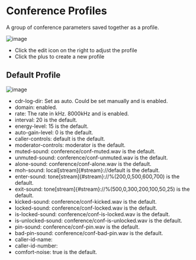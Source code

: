 # Conference Profiles

A group of conference parameters saved together as a profile.

![image](../_static/images/applications/fusionpbx_conference_profiles.jpg)

-   Click the edit icon on the right to adjust the profile
-   Click the plus to create a new profile

## Default Profile

![image](../_static/images/applications/conference_profiles/fusionpbx_conference_profiles.jpg)

-   cdr-log-dir: Set as auto. Could be set manually and is enabled.
-   domain: enabled.
-   rate: The rate in kHz. 8000kHz and is enabled.
-   interval: 20 is the default.
-   energy-level: 15 is the default.
-   auto-gain-level: 0 is the default.
-   caller-controls: default is the default.
-   moderator-controls: moderator is the default.
-   muted-sound: conference/conf-muted.wav is the default.
-   unmuted-sound: conference/conf-unmuted.wav is the default.
-   alone-sound: conference/conf-alone.wav is the default.
-   moh-sound: local[stream]{#stream}://default is the default.
-   enter-sound: tone[stream]{#stream}://%(200,0,500,600,700) is the
    default.
-   exit-sound: tone[stream]{#stream}://%(500,0,300,200,100,50,25) is
    the default.
-   kicked-sound: conference/conf-kicked.wav is the default.
-   locked-sound: conference/conf-locked.wav is the default.
-   is-locked-sound: conference/conf-is-locked.wav is the default.
-   is-unlocked-sound: conference/conf-is-unlocked.wav is the default.
-   pin-sound: conference/conf-pin.wav is the default.
-   bad-pin-sound: conference/conf-bad-pin.wav is the default.
-   caller-id-name:
-   caller-id-number:
-   comfort-noise: true is the default.

